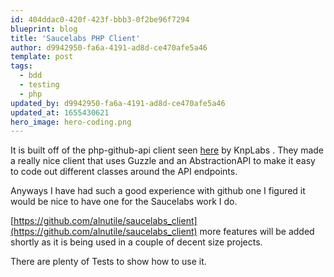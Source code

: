 ```yaml
---
id: 404ddac0-420f-423f-bbb3-0f2be96f7294
blueprint: blog
title: 'Saucelabs PHP Client'
author: d9942950-fa6a-4191-ad8d-ce470afe5a46
template: post
tags:
  - bdd
  - testing
  - php
updated_by: d9942950-fa6a-4191-ad8d-ce470afe5a46
updated_at: 1655430621
hero_image: hero-coding.png
---
```

It is built off of the php-github-api client seen [here](https://github.com/KnpLabs/php-github-api) by KnpLabs . They made a really nice client that uses Guzzle and an AbstractionAPI to make it easy to code out different classes around the API endpoints.

Anyways I have had such a good experience with github one I figured it would be nice to have one for the Saucelabs work I do.

[https://github.com/alnutile/saucelabs_client](https://github.com/alnutile/saucelabs_client) more features will be added shortly as it is being used in a couple of decent size projects.

There are plenty of Tests to show how to use it.